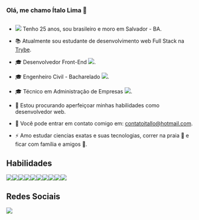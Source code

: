### Olá, me chamo Ítalo Lima 👋
##

- <img src="https://img.icons8.com/emoji/20/000000/man-with-beard-light-skin-tone.png"/> Tenho 25 anos, sou brasileiro e moro em Salvador - BA.

- :books: Atualmente sou estudante de desenvolvimento web Full Stack na [Trybe](https://www.betrybe.com/).
 
-  :mortar_board: Desenvolvedor Front-End <img src="https://img.icons8.com/external-flaticons-flat-flat-icons/30/000000/external-front-end-web-development-flaticons-flat-flat-icons.png"/>.
 
-  :mortar_board: Engenheiro Civil - Bacharelado <img src="https://img.icons8.com/color/30/000000/engineer-skin-type-1.png"/>.
 
-  :mortar_board: Técnico em Administração de Empresas <img src="https://img.icons8.com/nolan/30/project-management.png"/>.

- 👯 Estou procurando aperfeiçoar minhas habilidades como desenvolvedor web.

- :email: Você pode entrar em contato comigo em: contatoitallo@hotmail.com.

- ⚡ Amo estudar ciencias exatas e suas tecnologias, correr na praia :ocean: e ficar com família e amigos :raised_hands:.


## Habilidades

[<img src="https://img.icons8.com/color/50/000000/react-native.png"/>](https://pt-br.reactjs.org/)[<img src="https://img.icons8.com/color/50/000000/html-5--v1.png"/>](https://www.w3schools.com/html/)[<img src="https://img.icons8.com/color/50/000000/bootstrap.png"/>](https://getbootstrap.com/)[<img src="https://img.icons8.com/color/50/000000/css3.png"/>](https://developer.mozilla.org/pt-BR/docs/Web/CSS)[<img src="https://img.icons8.com/color/50/000000/javascript--v1.png"/>](https://blog.betrybe.com/javascript/)[<img src="https://img.icons8.com/color/50/000000/redux.png"/>](https://redux.js.org/)[<img src="https://img.icons8.com/fluency/50/000000/docker.png"/>](https://docs.docker.com/)[<img src="https://img.icons8.com/external-tal-revivo-color-tal-revivo/50/000000/external-jest-can-collect-code-coverage-information-from-entire-projects-logo-color-tal-revivo.png"/>](https://jestjs.io/pt-BR/)[<img src="https://img.icons8.com/ios-filled/50/000000/git.png"/>](https://git-scm.com/)[<img src="https://img.icons8.com/color/50/000000/mysql--v1.png"/>](https://www.mysql.com/)

## Redes Sociais
[<img src="https://img.icons8.com/color/50/000000/linkedin.png"/>](https://www.linkedin.com/in/%C3%ADtalolima9/)
